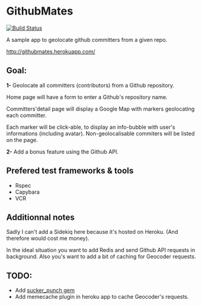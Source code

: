 # GithubMates

[![Build Status](https://travis-ci.org/gdurelle/githubmates.svg?branch=master)](https://travis-ci.org/gdurelle/githubmates)

A sample app to geolocate github committers from a given repo.

http://githubmates.herokuapp.com/

## Goal:

**1-** Geolocate all committers (contributors) from a Github repository.

Home page will have a form to enter a Github's repository name.

Committers'detail page will display a Google Map with markers geolocating each committer.

Each marker will be click-able, to display an info-bubble with user's informations (including avatar). Non-geolocalisable commiters will be listed on the page.

**2-** Add a bonus feature using the Github API.

## Prefered test frameworks & tools

* Rspec
* Capybara
* VCR

## Additionnal notes

Sadly I can't add a Sidekiq here because it's hosted on Heroku. (And therefore would cost me money).

In the ideal situation you want to add Redis and send Github API requests in background. Also you's want to add a bit of caching for Geocoder requests.

## TODO:

- Add [sucker_punch gem](https://github.com/brandonhilkert/sucker_punch) 
- Add memecache plugin in heroku app to cache Geocoder's requests.

